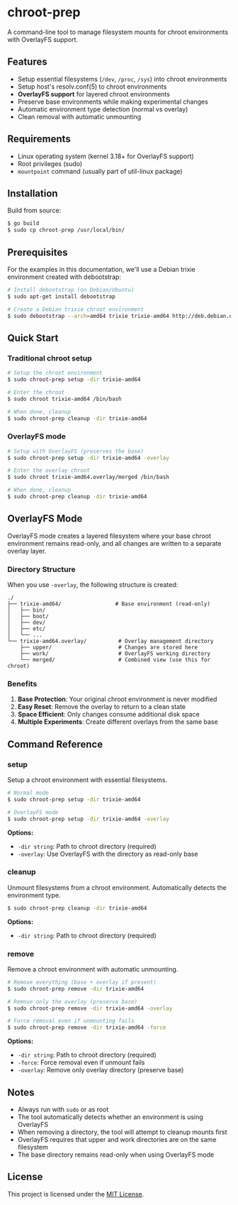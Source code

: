 # chroot-prep

A command-line tool to manage filesystem mounts for chroot environments with OverlayFS support.

## Features

- Setup essential filesystems (`/dev`, `/proc`, `/sys`) into chroot environments
- Setup host's resolv.conf(5) to chroot environments
- **OverlayFS support** for layered chroot environments
- Preserve base environments while making experimental changes
- Automatic environment type detection (normal vs overlay)
- Clean removal with automatic unmounting

## Requirements

- Linux operating system (kernel 3.18+ for OverlayFS support)
- Root privileges (sudo)
- `mountpoint` command (usually part of util-linux package)

## Installation

Build from source:

```bash
$ go build
$ sudo cp chroot-prep /usr/local/bin/
```

## Prerequisites

For the examples in this documentation, we'll use a Debian trixie environment created with debootstrap:

```bash
# Install debootstrap (on Debian/Ubuntu)
$ sudo apt-get install debootstrap

# Create a Debian trixie chroot environment
$ sudo debootstrap --arch=amd64 trixie trixie-amd64 http://deb.debian.org/debian
```

## Quick Start

### Traditional chroot setup

```bash
# Setup the chroot environment
$ sudo chroot-prep setup -dir trixie-amd64

# Enter the chroot
$ sudo chroot trixie-amd64 /bin/bash

# When done, cleanup
$ sudo chroot-prep cleanup -dir trixie-amd64
```

### OverlayFS mode

```bash
# Setup with OverlayFS (preserves the base)
$ sudo chroot-prep setup -dir trixie-amd64 -overlay

# Enter the overlay chroot
$ sudo chroot trixie-amd64.overlay/merged /bin/bash

# When done, cleanup
$ sudo chroot-prep cleanup -dir trixie-amd64
```

## OverlayFS Mode

OverlayFS mode creates a layered filesystem where your base chroot environment remains read-only, and all changes are written to a separate overlay layer.

### Directory Structure

When you use `-overlay`, the following structure is created:

```
./
├── trixie-amd64/                 # Base environment (read-only)
│   ├── bin/
│   ├── boot/
│   ├── dev/
│   ├── etc/
│   └── ...
└── trixie-amd64.overlay/          # Overlay management directory
    ├── upper/                     # Changes are stored here
    ├── work/                      # OverlayFS working directory
    └── merged/                    # Combined view (use this for chroot)
```

### Benefits

1. **Base Protection**: Your original chroot environment is never modified
2. **Easy Reset**: Remove the overlay to return to a clean state
3. **Space Efficient**: Only changes consume additional disk space
4. **Multiple Experiments**: Create different overlays from the same base

## Command Reference

### setup

Setup a chroot environment with essential filesystems.

```bash
# Normal mode
$ sudo chroot-prep setup -dir trixie-amd64

# OverlayFS mode
$ sudo chroot-prep setup -dir trixie-amd64 -overlay
```

**Options:**
- `-dir string`: Path to chroot directory (required)
- `-overlay`: Use OverlayFS with the directory as read-only base

### cleanup

Unmount filesystems from a chroot environment. Automatically detects the environment type.

```bash
$ sudo chroot-prep cleanup -dir trixie-amd64
```

**Options:**
- `-dir string`: Path to chroot directory (required)

### remove

Remove a chroot environment with automatic unmounting.

```bash
# Remove everything (base + overlay if present)
$ sudo chroot-prep remove -dir trixie-amd64

# Remove only the overlay (preserve base)
$ sudo chroot-prep remove -dir trixie-amd64 -overlay

# Force removal even if unmounting fails
$ sudo chroot-prep remove -dir trixie-amd64 -force
```

**Options:**
- `-dir string`: Path to chroot directory (required)
- `-force`: Force removal even if unmount fails
- `-overlay`: Remove only overlay directory (preserve base)

## Notes

- Always run with `sudo` or as root
- The tool automatically detects whether an environment is using OverlayFS
- When removing a directory, the tool will attempt to cleanup mounts first
- OverlayFS requires that upper and work directories are on the same filesystem
- The base directory remains read-only when using OverlayFS mode

## License

This project is licensed under the [MIT License](./LICENSE).
